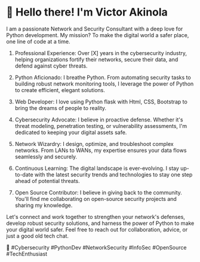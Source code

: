# 👋 Hello there! I'm Victor Akinola

I am a passionate Network and Security Consultant with a deep love for Python development. My mission? To make the digital world a safer place, one line of code at a time.

1. Professional Experience: Over [X] years in the cybersecurity industry, helping organizations fortify their networks, secure their data, and defend against cyber threats.

2. Python Aficionado: I breathe Python. From automating security tasks to building robust network monitoring tools, I leverage the power of Python to create efficient, elegant solutions.

3. Web Developer: I love using Python flask with Html, CSS, Bootstrap to bring the dreams of people to reality. 

4. Cybersecurity Advocate: I believe in proactive defense. Whether it's threat modeling, penetration testing, or vulnerability assessments, I'm dedicated to keeping your digital assets safe.

5. Network Wizardry: I design, optimize, and troubleshoot complex networks. From LANs to WANs, my expertise ensures your data flows seamlessly and securely.

6. Continuous Learning: The digital landscape is ever-evolving. I stay up-to-date with the latest security trends and technologies to stay one step ahead of potential threats.

7. Open Source Contributor: I believe in giving back to the community. You'll find me collaborating on open-source security projects and sharing my knowledge.

Let's connect and work together to strengthen your network's defenses, develop robust security solutions, and harness the power of Python to make your digital world safer. Feel free to reach out for collaboration, advice, or just a good old tech chat.


🔐 #Cybersecurity #PythonDev #NetworkSecurity #InfoSec #OpenSource #TechEnthusiast

